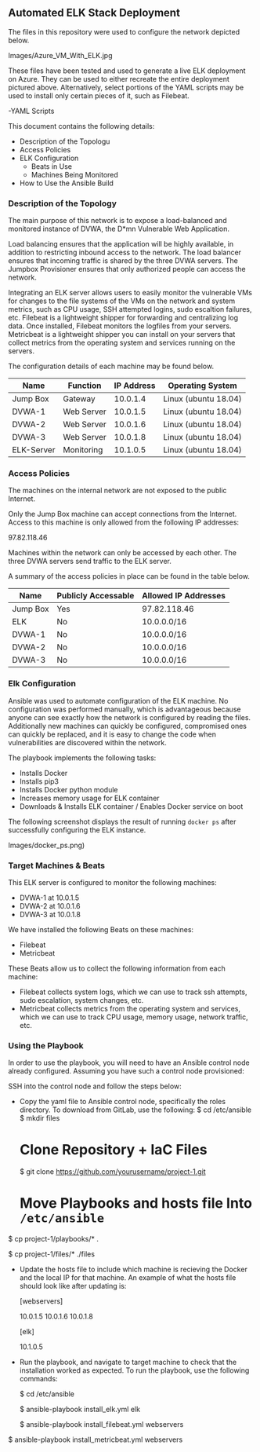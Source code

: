 ## Automated ELK Stack Deployment

The files in this repository were used to configure the network depicted below.

Images/Azure_VM_With_ELK.jpg

These files have been tested and used to generate a live ELK deployment on Azure. They can be used to either recreate the entire deployment pictured above. Alternatively, select portions of the YAML scripts may be used to install only certain pieces of it, such as Filebeat.

  -YAML Scripts

This document contains the following details:
- Description of the Topologu
- Access Policies
- ELK Configuration
  - Beats in Use
  - Machines Being Monitored
- How to Use the Ansible Build


### Description of the Topology

The main purpose of this network is to expose a load-balanced and monitored instance of DVWA, the D*mn Vulnerable Web Application.

Load balancing ensures that the application will be highly available, in addition to restricting inbound access to the network.  The load balancer ensures that incoming traffic is shared by the three DVWA servers.  The Jumpbox Provisioner ensures that only authorized people can access the network. 

Integrating an ELK server allows users to easily monitor the vulnerable VMs for changes to the file systems of the VMs on the network and system metrics, such as CPU usage, SSH attempted logins, sudo escaltion failures, etc.  Filebeat is a lightweight shipper for forwarding and centralizing log data.  Once installed, Filebeat monitors the logfiles from your servers.  Metricbeat is a lightweight shipper you can install on your servers that collect metrics from the operating system and services running on the servers.  

The configuration details of each machine may be found below.

| Name       | Function   | IP Address | Operating System     |
|------------|------------|------------|----------------------|
| Jump Box   | Gateway    | 10.0.1.4   | Linux (ubuntu 18.04) |
| DVWA-1     | Web Server | 10.0.1.5   | Linux (ubuntu 18.04) |
| DVWA-2     | Web Server | 10.0.1.6   | Linux (ubuntu 18.04) |
| DVWA-3     | Web Server | 10.0.1.8   | Linux (ubuntu 18.04) |
| ELK-Server | Monitoring | 10.1.0.5   | Linux (ubuntu 18.04) |

### Access Policies

The machines on the internal network are not exposed to the public Internet. 

Only the Jump Box machine can accept connections from the Internet. Access to this machine is only allowed from the following IP addresses:

97.82.118.46

Machines within the network can only be accessed by each other.  The three DVWA servers send traffic to the ELK server.  

A summary of the access policies in place can be found in the table below.

| Name     | Publicly Accessable  | Allowed IP Addresses |
|----------|----------------------|----------------------|
| Jump Box | Yes                  | 97.82.118.46         |
| ELK      | No                   | 10.0.0.0/16          |
| DVWA-1   | No                   | 10.0.0.0/16          |
| DVWA-2   | No                   | 10.0.0.0/16          |
| DVWA-3   | No                   | 10.0.0.0/16          |

### Elk Configuration

Ansible was used to automate configuration of the ELK machine. No configuration was performed manually, which is advantageous because anyone can see exactly how the network is configured by reading the files.  Additionally new machines can quickly be configured, compromised ones can quickly be replaced, and it is easy to change the code when vulnerabilities are discovered within the network. 

The playbook implements the following tasks:
- Installs Docker
- Installs pip3
- Installs Docker python module
- Increases memory usage for ELK container
- Downloads & Installs ELK container / Enables Docker service on boot

The following screenshot displays the result of running `docker ps` after successfully configuring the ELK instance.

Images/docker_ps.png)

### Target Machines & Beats
This ELK server is configured to monitor the following machines:

- DVWA-1 at 10.0.1.5
- DVWA-2 at 10.0.1.6
- DVWA-3 at 10.0.1.8

We have installed the following Beats on these machines:

- Filebeat
- Metricbeat

These Beats allow us to collect the following information from each machine:

- Filebeat collects system logs, which we can use to track ssh attempts, sudo escalation, system changes, etc.
- Metricbeat collects metrics from the operating system and services, which we can use to track CPU usage, memory usage, network traffic, etc.   

### Using the Playbook
In order to use the playbook, you will need to have an Ansible control node already configured. Assuming you have such a control node provisioned: 

SSH into the control node and follow the steps below:

  - Copy the yaml file to Ansible control node, specifically the roles directory.  To download from GitLab, use the following:
    $ cd /etc/ansible
    $ mkdir files
    
    # Clone Repository + IaC Files
    $ git clone https://github.com/yourusername/project-1.git
    
    # Move Playbooks and hosts file Into `/etc/ansible`
   
   $ cp project-1/playbooks/* .
   
   $ cp project-1/files/* ./files

- Update the hosts file to include which machine is recieving the Docker and the local IP for that machine.  An example of what the hosts file should look like after updating is:
    
    [webservers]
    
    10.0.1.5
    10.0.1.6
    10.0.1.8

    [elk]
    
    10.1.0.5

- Run the playbook, and navigate to target machine to check that the installation worked as expected.  To run the playbook, use the following commands:
  
  $ cd /etc/ansible
  
  $ ansible-playbook install_elk.yml elk
  
  $ ansible-playbook install_filebeat.yml webservers
 
 $ ansible-playbook install_metricbeat.yml webservers



